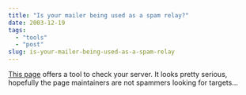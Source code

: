 ```yaml
---
title: "Is your mailer being used as a spam relay?"
date: 2003-12-19
tags: 
  - "tools"
  - "post"
slug: is-your-mailer-being-used-as-a-spam-relay
---
```


[This page](http://www.mail-abuse.org/tsi/ar-test.html) offers a tool to check your server. It looks pretty serious, hopefully the page maintainers are not spammers looking for targets...
